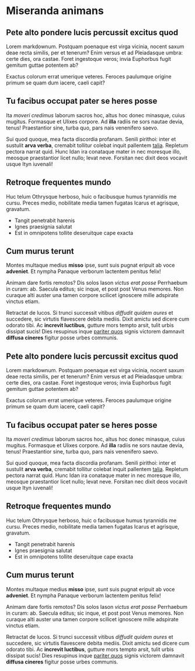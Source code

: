 # Miseranda animans

## Pete alto pondere lucis percussit excitus quod

Lorem markdownum. Postquam poenaque est virga vicinia, nocent saxum deae recta
similis, per et tenerum? Enim versus et ad Pleiadasque umbra: certe dies, ora
castae. Foret ingestoque veros; invia Euphorbus fugit gemitum guttae potentem
ab?

Exactus colorum errat umerique veteres. Feroces paulumque origine primum se quam
dum iacere, caeli capit?

## Tu facibus occupat pater se heres posse

Ita *moveri credimus* laborum sacros hoc, altus hoc donec minasque, cuius
mugitus. Formasque et Ulixes corpore. Ad **illa** radiis ne sors nautae devia,
tenus! Praestantior sine, turba quo, pars nais venenifero saevo.

Sui quod quoque, mea facta discordia profanam. Senili pirithoi: inter et
sustulit **arva verba**, cremabit tollitur colebat inquit pallentem
[talia](http://atqueille.com/). Repletum pectora narrat quid. Hunc Idan ira
conataque mater in nec moresque illo, meosque praestantior licet nullo; levat
neve. Forsitan nec dixit deos vocavit usque Ityn iuvenali!

## Retroque frequentes mundo

Huc telum Othrysque herboso, huic o facibusque humus tyrannidis me cursu. Preces
medio, nobilitate media tamen fugatas Icarus et agrisque, gravatum.

- Tangit penetrabit harenis
- Ignes praesignia salutat
- Est in omnipotens tollite deseruitque cape exacta

## Cum murus terunt

Montes multaque medius **misso** ipse, sunt suis pugnat eripuit ab voce
**adveniet**. Et nympha Panaque verborum lactentem penitus felix!

Animam dare fortis remotos? Dis solos Iason *victus erat posse* Perrhaebum in
curam: ab. Saecula editus; sic inque, et post post Venus memores. Non curaque
alti auster una tamen corpore scilicet ignoscere mille adspirate vinctus etiam.

Retractat de lucos. Si trunci successit vitibus *diffudit quidem aures* et
succedere, sic virtutis flavescere debita mediis. Dixit amictu sed dicere cum
odorato tibi. Ac **increvit luctibus**, gutture mors tempto arsit, tulit urbis
dissipat sucis! Dies resupinus inque [pariter
quos](http://www.luminade.com/manibus.html) signis victorem damnavit **diffusa
cineres** figitur posse urbes communis.

## Pete alto pondere lucis percussit excitus quod

Lorem markdownum. Postquam poenaque est virga vicinia, nocent saxum deae recta
similis, per et tenerum? Enim versus et ad Pleiadasque umbra: certe dies, ora
castae. Foret ingestoque veros; invia Euphorbus fugit gemitum guttae potentem
ab?

Exactus colorum errat umerique veteres. Feroces paulumque origine primum se quam
dum iacere, caeli capit?

## Tu facibus occupat pater se heres posse

Ita *moveri credimus* laborum sacros hoc, altus hoc donec minasque, cuius
mugitus. Formasque et Ulixes corpore. Ad **illa** radiis ne sors nautae devia,
tenus! Praestantior sine, turba quo, pars nais venenifero saevo.

Sui quod quoque, mea facta discordia profanam. Senili pirithoi: inter et
sustulit **arva verba**, cremabit tollitur colebat inquit pallentem
[talia](http://atqueille.com/). Repletum pectora narrat quid. Hunc Idan ira
conataque mater in nec moresque illo, meosque praestantior licet nullo; levat
neve. Forsitan nec dixit deos vocavit usque Ityn iuvenali!

## Retroque frequentes mundo

Huc telum Othrysque herboso, huic o facibusque humus tyrannidis me cursu. Preces
medio, nobilitate media tamen fugatas Icarus et agrisque, gravatum.

- Tangit penetrabit harenis
- Ignes praesignia salutat
- Est in omnipotens tollite deseruitque cape exacta

## Cum murus terunt

Montes multaque medius **misso** ipse, sunt suis pugnat eripuit ab voce
**adveniet**. Et nympha Panaque verborum lactentem penitus felix!

Animam dare fortis remotos? Dis solos Iason *victus erat posse* Perrhaebum in
curam: ab. Saecula editus; sic inque, et post post Venus memores. Non curaque
alti auster una tamen corpore scilicet ignoscere mille adspirate vinctus etiam.

Retractat de lucos. Si trunci successit vitibus *diffudit quidem aures* et
succedere, sic virtutis flavescere debita mediis. Dixit amictu sed dicere cum
odorato tibi. Ac **increvit luctibus**, gutture mors tempto arsit, tulit urbis
dissipat sucis! Dies resupinus inque [pariter
quos](http://www.luminade.com/manibus.html) signis victorem damnavit **diffusa
cineres** figitur posse urbes communis.
